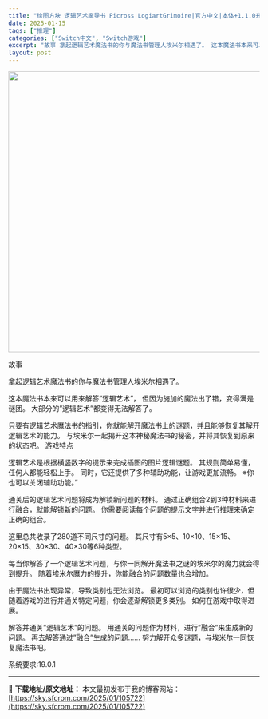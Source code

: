 ```yaml
---
title: "绘图方块 逻辑艺术魔导书 Picross LogiartGrimoire|官方中文|本体+1.1.0升补|NSZ|原版|"
date: 2025-01-15
tags: ["推理"]
categories: ["Switch中文", "Switch游戏"]
excerpt: "故事 拿起逻辑艺术魔法书的你与魔法书管理人埃米尔相遇了。 这本魔法书本来可以用来解答”逻辑艺术”， 但因为施加的魔法出了错，变得满是谜团。 大部分的”逻辑艺术”都变得无法解答了。 只要有逻辑艺术魔法书的指引，你就能解开魔法书上的谜题，并且能够恢复其解开逻辑艺术的能力。 与埃米尔一起揭开这本神秘魔法书&hellip;"
layout: post
---
```


<img class="aligncenter size-full wp-image-105689" src="https://sky.sfcrom.com/wp-content/uploads/2025/01/2025011508321337.webp" alt="" width="1000" height="562" />

故事

拿起逻辑艺术魔法书的你与魔法书管理人埃米尔相遇了。

这本魔法书本来可以用来解答”逻辑艺术”，
但因为施加的魔法出了错，变得满是谜团。
大部分的”逻辑艺术”都变得无法解答了。

只要有逻辑艺术魔法书的指引，你就能解开魔法书上的谜题，并且能够恢复其解开逻辑艺术的能力。
与埃米尔一起揭开这本神秘魔法书的秘密，并将其恢复到原来的状态吧。
游戏特点

逻辑艺术是根据横竖数字的提示来完成插图的图片逻辑谜题。
其规则简单易懂，任何人都能轻松上手。
同时，它还提供了多种辅助功能，让游戏更加流畅。
※你也可以关闭辅助功能。”

通关后的逻辑艺术问题将成为解锁新问题的材料。
通过正确组合2到3种材料来进行融合，就能解锁新的问题。
你需要阅读每个问题的提示文字并进行推理来确定正确的组合。

这里总共收录了280道不同尺寸的问题。
其尺寸有5×5、10×10、15×15、20×15、30×30、40×30等6种类型。

每当你解答了一个逻辑艺术问题，与你一同解开魔法书之谜的埃米尔的魔力就会得到提升。
随着埃米尔魔力的提升，你能融合的问题数量也会增加。

由于魔法书出现异常，导致类别也无法浏览。
最初可以浏览的类别也许很少，但随着游戏的进行并通关特定问题，你会逐渐解锁更多类别。
如何在游戏中取得进展。

解答并通关”逻辑艺术”的问题。
用通关的问题作为材料，进行”融合”来生成新的问题。
再去解答通过”融合”生成的问题……
努力解开众多谜题，与埃米尔一同恢复魔法书吧。

系统要求:19.0.1

---
📖 **下载地址/原文地址：** 本文最初发布于我的博客网站：[https://sky.sfcrom.com/2025/01/105722](https://sky.sfcrom.com/2025/01/105722)
